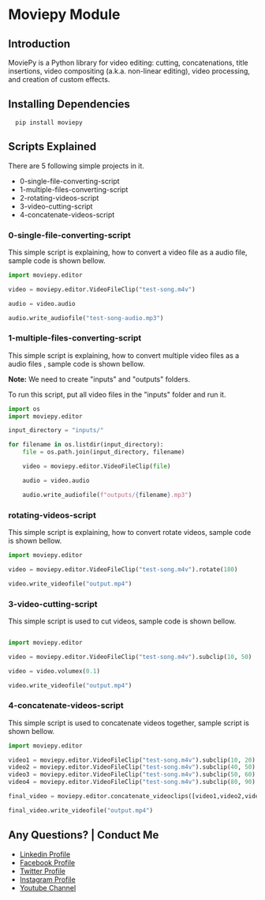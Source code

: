 # Moviepy Module

## Introduction

MoviePy is a Python library for video editing: cutting, concatenations, title insertions, video compositing (a.k.a. non-linear editing), video processing, and creation of custom effects.


## Installing Dependencies

  ```
    pip install moviepy
  ```


## Scripts Explained

There are 5 following simple projects in it.

- 0-single-file-converting-script
- 1-multiple-files-converting-script
- 2-rotating-videos-script
- 3-video-cutting-script
- 4-concatenate-videos-script


### 0-single-file-converting-script

This simple script is explaining, how to convert a video file as a audio file, sample code is shown bellow.

```python
import moviepy.editor

video = moviepy.editor.VideoFileClip("test-song.m4v")

audio = video.audio

audio.write_audiofile("test-song-audio.mp3")
```

### 1-multiple-files-converting-script

This simple script is explaining, how to convert multiple video files as a audio files , sample code is shown bellow.

**Note:** We need to create "inputs" and "outputs" folders.

To run this script, put all video files in the "inputs" folder and run it.

```python
import os
import moviepy.editor

input_directory = "inputs/"

for filename in os.listdir(input_directory):
	file = os.path.join(input_directory, filename)

	video = moviepy.editor.VideoFileClip(file)

	audio = video.audio

	audio.write_audiofile(f"outputs/{filename}.mp3")

```


### rotating-videos-script

This simple script is explaining, how to convert rotate videos, sample code is shown bellow.

```python
import moviepy.editor

video = moviepy.editor.VideoFileClip("test-song.m4v").rotate(180)

video.write_videofile("output.mp4")
```

### 3-video-cutting-script

This simple script is used to cut videos, sample code is shown bellow.

```python

import moviepy.editor

video = moviepy.editor.VideoFileClip("test-song.m4v").subclip(10, 50)

video = video.volumex(0.1)

video.write_videofile("output.mp4")
```

### 4-concatenate-videos-script

This simple script is used to concatenate videos together, sample script is shown bellow.

```Python
import moviepy.editor

video1 = moviepy.editor.VideoFileClip("test-song.m4v").subclip(10, 20)
video2 = moviepy.editor.VideoFileClip("test-song.m4v").subclip(40, 50)
video3 = moviepy.editor.VideoFileClip("test-song.m4v").subclip(50, 60)
video4 = moviepy.editor.VideoFileClip("test-song.m4v").subclip(80, 90)

final_video = moviepy.editor.concatenate_videoclips([video1,video2,video3,video4])

final_video.write_videofile("output.mp4")

```

Any Questions? | Conduct Me
---

* [Linkedin Profile](https://www.linkedin.com/in/gunarakulangunaretnam)
* [Facebook Profile](https://www.facebook.com/gunarakulan)
* [Twitter Profile](https://twitter.com/gunarakulang)
* [Instagram Profile](https://www.instagram.com/gunarakulan_gunaretnam/)
* [Youtube Channel](https://www.youtube.com/channel/UCMWkED5sabgVZSCKjZuRJXA/videos)  

